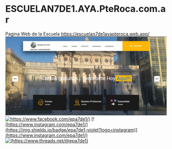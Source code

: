 # ESCUELAN7DE1.AYA.PteRoca.com.ar
Pagina Web de la Escuela 
https://escuelan7de1ayapteroca.web.app/
[![/PaginaWeb.jpg](/PaginaWeb.jpg)](https://escuelan7de1ayapteroca.web.app/)
[![https://www.facebook.com/epa7de1/)](https://img.shields.io/badge/epa7de1-blue?logo=facebook)](https://www.facebook.com/epa7de1/)
[![https://www.instagram.com/epa7de1/](https://img.shields.io/badge/epa7de1-violet?logo=instagram)](https://www.instagram.com/epa7de1/)
[![(https://www.threads.net/@epa7de1)](https://img.shields.io/badge/epa7de1-black?logo=thread)](https://www.threads.net/@epa7de1/)

